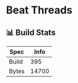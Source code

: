 # Beat Threads

## 📊 Build Stats

| Spec  | Info                |
| ----- | ------------------- |
| Build | <!-- BUILD -->395     |
| Bytes | <!-- BYTES -->14700 |


